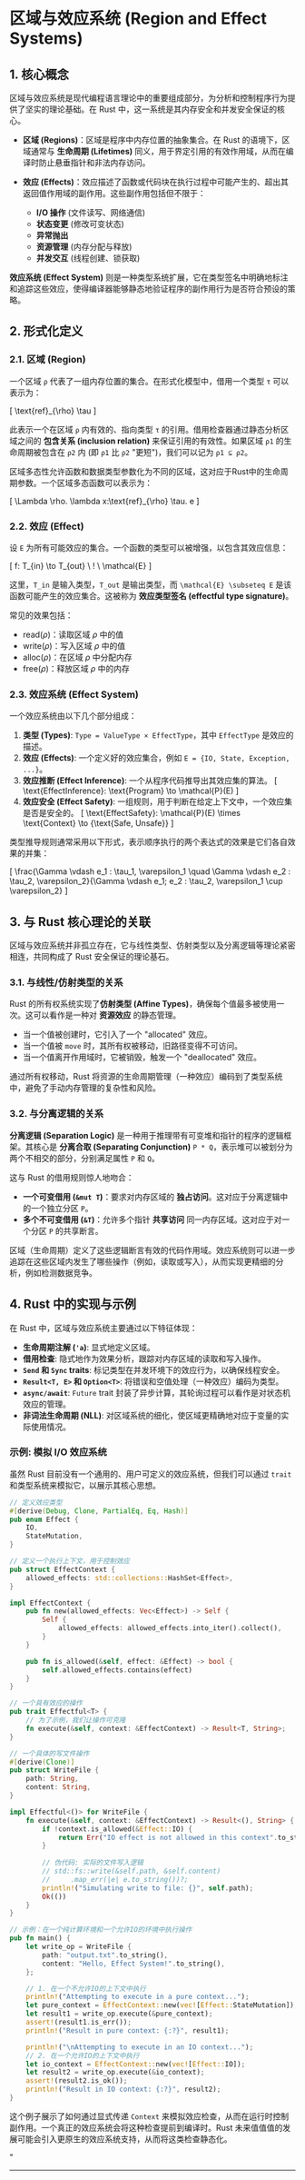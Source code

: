 ﻿# 区域与效应系统 (Region and Effect Systems)

## 1. 核心概念

区域与效应系统是现代编程语言理论中的重要组成部分，为分析和控制程序行为提供了坚实的理论基础。在 Rust 中，这一系统是其内存安全和并发安全保证的核心。

- **区域 (Regions)**：区域是程序中内存位置的抽象集合。在 Rust 的语境下，区域通常与 **生命周期 (Lifetimes)** 同义，用于界定引用的有效作用域，从而在编译时防止悬垂指针和非法内存访问。

- **效应 (Effects)**：效应描述了函数或代码块在执行过程中可能产生的、超出其返回值作用域的副作用。这些副作用包括但不限于：
  - **I/O 操作** (文件读写、网络通信)
  - **状态变更** (修改可变状态)
  - **异常抛出**
  - **资源管理** (内存分配与释放)
  - **并发交互** (线程创建、锁获取)

**效应系统 (Effect System)** 则是一种类型系统扩展，它在类型签名中明确地标注和追踪这些效应，使得编译器能够静态地验证程序的副作用行为是否符合预设的策略。

## 2. 形式化定义

### 2.1. 区域 (Region)

一个区域 `ρ` 代表了一组内存位置的集合。在形式化模型中，借用一个类型 `τ` 可以表示为：

\[
\text{ref}_{\rho} \tau
\]

此表示一个在区域 `ρ` 内有效的、指向类型 `τ` 的引用。借用检查器通过静态分析区域之间的 **包含关系 (inclusion relation)** 来保证引用的有效性。如果区域 `ρ1` 的生命周期被包含在 `ρ2` 内 (即 `ρ1` 比 `ρ2` "更短")，我们可以记为 `ρ1 ⊆ ρ2`。

区域多态性允许函数和数据类型参数化为不同的区域，这对应于Rust中的生命周期参数。一个区域多态函数可以表示为：

\[
\Lambda \rho. \lambda x:\text{ref}_{\rho} \tau. e
\]

### 2.2. 效应 (Effect)

设 `E` 为所有可能效应的集合。一个函数的类型可以被增强，以包含其效应信息：

\[
f: T_{in} \to T_{out} \ ! \ \mathcal{E}
\]

这里，`T_in` 是输入类型，`T_out` 是输出类型，而 `\mathcal{E} \subseteq E` 是该函数可能产生的效应集合。这被称为 **效应类型签名 (effectful type signature)**。

常见的效果包括：

- $\text{read}(\rho)$：读取区域 $\rho$ 中的值
- $\text{write}(\rho)$：写入区域 $\rho$ 中的值
- $\text{alloc}(\rho)$：在区域 $\rho$ 中分配内存
- $\text{free}(\rho)$：释放区域 $\rho$ 中的内存

### 2.3. 效应系统 (Effect System)

一个效应系统由以下几个部分组成：

1. **类型 (Types)**: `Type = ValueType × EffectType`，其中 `EffectType` 是效应的描述。
2. **效应 (Effects)**: 一个定义好的效应集合，例如 `E = {IO, State, Exception, ...}`。
3. **效应推断 (Effect Inference)**: 一个从程序代码推导出其效应集的算法。
    \[
    \text{EffectInference}: \text{Program} \to \mathcal{P}(E)
    \]
4. **效应安全 (Effect Safety)**: 一组规则，用于判断在给定上下文中，一个效应集是否是安全的。
    \[
    \text{EffectSafety}: \mathcal{P}(E) \times \text{Context} \to \{\text{Safe, Unsafe}\}
    \]

类型推导规则通常采用以下形式，表示顺序执行的两个表达式的效果是它们各自效果的并集：

\[
\frac{\Gamma \vdash e_1 : \tau_1, \varepsilon_1 \quad \Gamma \vdash e_2 : \tau_2, \varepsilon_2}{\Gamma \vdash e_1; e_2 : \tau_2, \varepsilon_1 \cup \varepsilon_2}
\]

## 3. 与 Rust 核心理论的关联

区域与效应系统并非孤立存在，它与线性类型、仿射类型以及分离逻辑等理论紧密相连，共同构成了 Rust 安全保证的理论基石。

### 3.1. 与线性/仿射类型的关系

Rust 的所有权系统实现了**仿射类型 (Affine Types)**，确保每个值最多被使用一次。这可以看作是一种对 **资源效应** 的静态管理。

- 当一个值被创建时，它引入了一个 "allocated" 效应。
- 当一个值被 `move` 时，其所有权被移动，旧路径变得不可访问。
- 当一个值离开作用域时，它被销毁，触发一个 "deallocated" 效应。

通过所有权移动，Rust 将资源的生命周期管理（一种效应）编码到了类型系统中，避免了手动内存管理的复杂性和风险。

### 3.2. 与分离逻辑的关系

**分离逻辑 (Separation Logic)** 是一种用于推理带有可变堆和指针的程序的逻辑框架。其核心是 **分离合取 (Separating Conjunction)** `P * Q`，表示堆可以被划分为两个不相交的部分，分别满足属性 `P` 和 `Q`。

这与 Rust 的借用规则惊人地吻合：

- **一个可变借用 (`&mut T`)**：要求对内存区域的 **独占访问**。这对应于分离逻辑中的一个独立分区 `P`。
- **多个不可变借用 (`&T`)**：允许多个指针 **共享访问** 同一内存区域。这对应于对一个分区 `P` 的共享断言。

区域（生命周期）定义了这些逻辑断言有效的代码作用域。效应系统则可以进一步追踪在这些区域内发生了哪些操作（例如，读取或写入），从而实现更精细的分析，例如检测数据竞争。

## 4. Rust 中的实现与示例

在 Rust 中，区域与效应系统主要通过以下特征体现：

- **生命周期注解 (`'a`)**: 显式地定义区域。
- **借用检查**: 隐式地作为效果分析，跟踪对内存区域的读取和写入操作。
- **`Send` 和 `Sync` traits**: 标记类型在并发环境下的效应行为，以确保线程安全。
- **`Result<T, E>` 和 `Option<T>`**: 将错误和空值处理（一种效应）编码为类型。
- **`async/await`**: `Future` trait 封装了异步计算，其轮询过程可以看作是对状态机效应的管理。
- **非词法生命周期 (NLL)**: 对区域系统的细化，使区域更精确地对应于变量的实际使用情况。

### 示例: 模拟 I/O 效应系统

虽然 Rust 目前没有一个通用的、用户可定义的效应系统，但我们可以通过 `trait` 和类型系统来模拟它，以展示其核心思想。

```rust
// 定义效应类型
#[derive(Debug, Clone, PartialEq, Eq, Hash)]
pub enum Effect {
    IO,
    StateMutation,
}

// 定义一个执行上下文，用于控制效应
pub struct EffectContext {
    allowed_effects: std::collections::HashSet<Effect>,
}

impl EffectContext {
    pub fn new(allowed_effects: Vec<Effect>) -> Self {
        Self {
            allowed_effects: allowed_effects.into_iter().collect(),
        }
    }

    pub fn is_allowed(&self, effect: &Effect) -> bool {
        self.allowed_effects.contains(effect)
    }
}

// 一个具有效应的操作
pub trait Effectful<T> {
    // 为了示例，我们让操作可克隆
    fn execute(&self, context: &EffectContext) -> Result<T, String>;
}

// 一个具体的写文件操作
#[derive(Clone)]
pub struct WriteFile {
    path: String,
    content: String,
}

impl Effectful<()> for WriteFile {
    fn execute(&self, context: &EffectContext) -> Result<(), String> {
        if !context.is_allowed(&Effect::IO) {
            return Err("IO effect is not allowed in this context".to_string());
        }
        
        // 伪代码: 实际的文件写入逻辑
        // std::fs::write(&self.path, &self.content)
        //     .map_err(|e| e.to_string())?;
        println!("Simulating write to file: {}", self.path);
        Ok(())
    }
}

// 示例：在一个纯计算环境和一个允许IO的环境中执行操作
pub fn main() {
    let write_op = WriteFile {
        path: "output.txt".to_string(),
        content: "Hello, Effect System!".to_string(),
    };

    // 1. 在一个不允许IO的上下文中执行
    println!("Attempting to execute in a pure context...");
    let pure_context = EffectContext::new(vec![Effect::StateMutation]);
    let result1 = write_op.execute(&pure_context);
    assert!(result1.is_err());
    println!("Result in pure context: {:?}", result1);

    println!("\nAttempting to execute in an IO context...");
    // 2. 在一个允许IO的上下文中执行
    let io_context = EffectContext::new(vec![Effect::IO]);
    let result2 = write_op.execute(&io_context);
    assert!(result2.is_ok());
    println!("Result in IO context: {:?}", result2);
}
```

这个例子展示了如何通过显式传递 `Context` 来模拟效应检查，从而在运行时控制副作用。一个真正的效应系统会将这种检查提前到编译时。Rust 未来值值值的发展可能会引入更原生的效应系统支持，从而将这类检查静态化。

"

---
